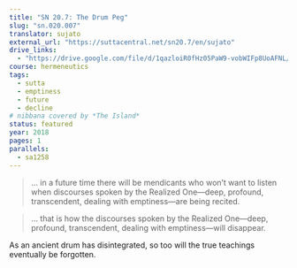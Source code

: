 ```yaml
---
title: "SN 20.7: The Drum Peg"
slug: "sn.020.007"
translator: sujato
external_url: "https://suttacentral.net/sn20.7/en/sujato"
drive_links:
  - "https://drive.google.com/file/d/1qazloiR0fHz05PaW9-vobWIFp8UoAFNL/view?usp=drivesdk"
course: hermeneutics
tags:
  - sutta
  - emptiness
  - future
  - decline
# nibbana covered by *The Island*
status: featured
year: 2018
pages: 1
parallels:
  - sa1258
---
```


> … in a future time there will be mendicants who won’t want to listen when discourses spoken by the Realized One—deep, profound, transcendent, dealing with emptiness—are being recited.

> … that is how the discourses spoken by the Realized One—deep, profound, transcendent, dealing with emptiness—will disappear.

As an ancient drum has disintegrated, so too will the true teachings eventually be forgotten.

